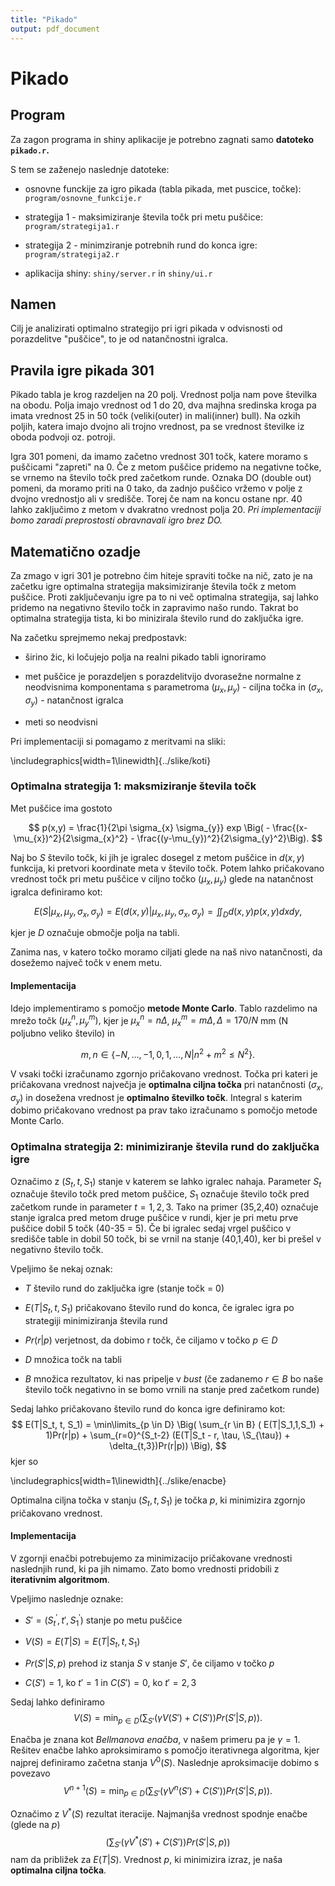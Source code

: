 ```yaml
---
title: "Pikado"
output: pdf_document
---
```




# Pikado 

## Program
Za zagon programa in shiny aplikacije je potrebno zagnati samo **datoteko `pikado.r`.**

S tem se zaženejo naslednje datoteke:

* osnovne funckije za igro pikada (tabla pikada, met puscice, točke):  `program/osnovne_funkcije.r`

* strategija 1 - maksimiziranje števila točk pri metu puščice:  `program/strategija1.r` 

* strategija 2 - minimziranje potrebnih rund do konca igre:  `program/strategija2.r`

* aplikacija shiny:  `shiny/server.r` in `shiny/ui.r`


## Namen
Cilj je analizirati optimalno strategijo pri igri pikada v odvisnosti od porazdelitve "puščice", to je od natančnostni igralca.

## Pravila igre pikada 301
Pikado tabla je krog razdeljen na 20 polj. Vrednost polja nam pove številka na obodu. Polja imajo vrednost od 1 do 20, dva majhna sredinska kroga pa imata vrednost 25 in 50 točk (veliki(outer) in mali(inner) bull). Na ozkih poljih, katera imajo dvojno ali trojno vrednost, pa se vrednost številke iz oboda podvoji oz. potroji.

Igra 301 pomeni, da imamo začetno vrednost 301 točk, katere moramo s puščicami "zapreti" na 0. Če z metom puščice pridemo na negativne točke, se vrnemo na število točk pred začetkom runde. Oznaka DO (double out) pomeni, da moramo priti na 0 tako, da zadnjo puščico vržemo v polje z dvojno vrednostjo ali v središče. Torej če nam na koncu ostane npr. 40 lahko zaključimo z metom v dvakratno vrednost polja 20. *Pri implementaciji bomo zaradi preprostosti obravnavali igro brez DO.* 

## Matematično ozadje
Za zmago v igri 301 je potrebno čim hiteje spraviti točke na nič, zato je na začetku igre optimalna strategija maksimiziranje števila točk z metom puščice. Proti zaključevanju igre pa to ni več optimalna strategija, saj lahko pridemo na negativno število točk in zapravimo našo rundo. Takrat bo optimalna strategija tista, ki bo minizirala število rund do zaključka igre. 

Na začetku sprejmemo nekaj predpostavk:

* širino žic, ki ločujejo polja na realni pikado tabli ignoriramo

* met puščice je porazdeljen s porazdelitvijo dvorasežne normalne z neodvisnima komponentama s parametroma $(\mu_{x}, \mu_{y})$ - ciljna točka in $(\sigma_{x}, \sigma_{y})$ - natančnost igralca

* meti so neodvisni

Pri implementaciji si pomagamo z meritvami na sliki:

\includegraphics[width=1\linewidth]{../slike/koti} 

### Optimalna strategija 1: maksmiziranje števila točk
Met puščice ima gostoto

$$
p(x,y) = \frac{1}{2\pi \sigma_{x} \sigma_{y}} exp \Big( - \frac{(x-\mu_{x})^2}{2\sigma_{x}^2} - \frac{(y-\mu_{y})^2}{2\sigma_{y}^2}\Big).
$$

Naj bo $S$ število točk, ki jih je igralec dosegel z metom puščice in $d(x,y)$ funkcija, ki pretvori koordinate meta v število točk. Potem lahko pričakovano vrednost točk pri metu puščice v ciljno točko $(\mu_{x}, \mu_{y})$ glede na natančnost igralca definiramo kot:

$$
E(S|\mu_{x}, \mu_{y}, \sigma_{x}, \sigma_{y}) = E(d(x,y)|\mu_{x}, \mu_{y}, \sigma_{x}, \sigma_{y}) = \iint_D d(x,y) p(x,y) dxdy,
$$

kjer je $D$ označuje območje polja na tabli.

Zanima nas, v katero točko moramo ciljati glede na naš nivo natančnosti, da dosežemo največ točk v enem metu. 

#### Implementacija
Idejo implementiramo s pomočjo **metode Monte Carlo**. Tablo razdelimo na mrežo točk $(\mu_{x}^{n}, \mu_{y}^{m}),$ kjer je $\mu_x^n = n\Delta$, $\mu_x^m = m\Delta, \Delta = 170/N$ mm (N poljubno veliko število) in 

$$
m, n \in \{ -N, \dots, -1,0,1, \dots, N| n^2 + m^2 \leq N^2\}.
$$

V vsaki točki izračunamo zgornjo pričakovano vrednost. Točka pri kateri je pričakovana vrednost največja je **optimalna ciljna točka** pri natančnosti $(\sigma_{x}, \sigma_{y})$ in dosežena  vrednost je **optimalno številko točk**.
Integral s katerim dobimo pričakovano vrednost pa prav tako izračunamo s pomočjo metode Monte Carlo.

### Optimalna strategija 2: minimiziranje števila rund do zaključka igre
Označimo z $(S_t, t, S_1)$ stanje v katerem se lahko igralec nahaja. Parameter $S_t$ označuje število točk pred metom puščice, $S_1$ označuje število točk pred začetkom runde in parameter $t = 1,2,3$. Tako na primer (35,2,40) označuje stanje igralca pred metom druge puščice v rundi, kjer je pri metu prve puščice dobil 5 točk (40-35 = 5). Če bi igralec sedaj vrgel puščico v središče table in dobil 50 točk, bi se vrnil na stanje (40,1,40), ker bi prešel v negativno število točk. 

Vpeljimo še nekaj oznak: 

* $T$ število rund do zaključka igre (stanje točk = 0) 

* $E(T|S_t, t, S_1)$ pričakovano število rund do konca, če igralec igra po strategiji minimiziranja števila rund

* $Pr(r|p)$ verjetnost, da dobimo r točk, če ciljamo v točko $p \in D$ 

* $D$ množica točk na tabli

* $B$ množica rezultatov, ki nas pripelje v *bust* (če zadanemo $r \in B$ bo naše število točk negativno in se bomo vrnili na stanje pred začetkom runde)

Sedaj lahko pričakovano število rund do konca igre definiramo kot:
$$
E(T|S_t, t, S_1) = \min\limits_{p \in D} \Big( \sum_{r \in B} ( E(T|S_1,1,S_1) + 1)Pr(r|p) + \sum_{r=0}^{S_t-2} (E(T|S_t - r, \tau, \S_{\tau}) + \delta_{t,3})Pr(r|p)) \Big),
$$
kjer so


\includegraphics[width=1\linewidth]{../slike/enacbe} 

Optimalna ciljna točka v stanju $(S_t,t, S_1)$ je točka $p$, ki minimizira zgornjo pričakovano vrednost. 

#### Implementacija
V zgornji enačbi potrebujemo za minimizacijo pričakovane vrednosti naslednjih rund, ki pa jih nimamo. Zato bomo vrednosti pridobili z **iterativnim algoritmom**. 

Vpeljimo naslednje oznake:

* $S' = (S_t^{'}, t', S_1^{'})$ stanje po metu puščice

* $V(S) = E(T|S) = E(T|S_t, t, S_1)$

* $Pr(S'|S,p)$ prehod iz stanja $S$ v stanje $S'$, če ciljamo v točko $p$

* $C(S') = 1$, ko $t' = 1$ in $C(S')=0$, ko $t' = 2,3$ 

Sedaj lahko definiramo
$$
V(S) = \min_{p \in D} \Big(\sum_{S'}( \gamma V(S') + C(S'))Pr(S'|S,p)\Big).
$$

Enačba je znana kot *Bellmanova enačba*, v našem primeru pa je $\gamma = 1.$ Rešitev enačbe lahko aproksimiramo s pomočjo iterativnega algoritma, kjer najprej definiramo začetna stanja $V^0(S).$ Naslednje aproksimacije dobimo s povezavo
$$
V^{n+1}(S) = \min_{p\in D} \Big(\sum_{S'}( \gamma V^{n}(S') + C(S'))Pr(S'|S,p) \Big).
$$

Označimo z $V^{*}(S)$ rezultat iteracije. Najmanjša vrednost spodnje enačbe (glede na $p$)
$$
\Big(\sum_{S'}( \gamma V^{*}(S') + C(S'))Pr(S'|S,p) \Big)
$$
nam da približek za $E(T|S).$ Vrednost $p$, ki minimizira izraz, je naša **optimalna ciljna točka**. 


